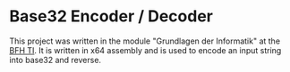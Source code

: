 # Base32 Encoder / Decoder
This project was written in the module "Grundlagen der Informatik" at the [BFH TI](https://www.ti.bfh.ch/).
It is written in x64 assembly and is used to encode an input string into base32 and reverse.